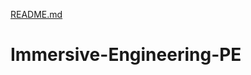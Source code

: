 [README.md](https://github.com/KanzakiMiner-Offical/Immersive-Engineering-PE/files/7120044/README.md)
# Immersive-Engineering-PE
